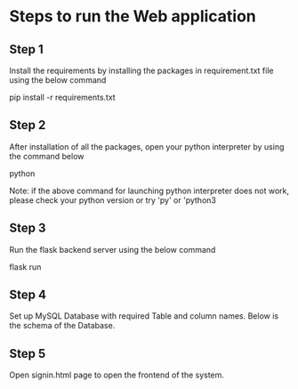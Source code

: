 # Steps to run the Web application 

## Step 1 

Install the requirements by installing the packages in requirement.txt file using the below command

pip install -r requirements.txt

## Step 2

After installation of all the packages, open your python interpreter by using the command below

python

Note: if the above command for launching python interpreter does not work, please check your python version or try 'py' or 'python3

## Step 3 

Run the flask backend server using the below command 

flask run

## Step 4

Set up MySQL Database with required Table and column names. Below is the schema of the Database.

## Step 5 

Open signin.html page to open the frontend of the system.




